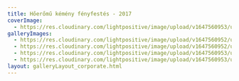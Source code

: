 ```yaml
---
title: Hőerőmű kémény fényfestés - 2017
coverImage:
  - https://res.cloudinary.com/lightpositive/image/upload/v1647560953/uploads/H%C5%91er%C5%91m%C5%B1%20k%C3%A9m%C3%A9ny%20f%C3%A9nyfest%C3%A9s%20-%202017/k%C3%A9m.jpg
galleryImages: 
  - https://res.cloudinary.com/lightpositive/image/upload/v1647560952/uploads/H%C5%91er%C5%91m%C5%B1%20k%C3%A9m%C3%A9ny%20f%C3%A9nyfest%C3%A9s%20-%202017/k%C3%A9m3.jpg
  - https://res.cloudinary.com/lightpositive/image/upload/v1647560952/uploads/H%C5%91er%C5%91m%C5%B1%20k%C3%A9m%C3%A9ny%20f%C3%A9nyfest%C3%A9s%20-%202017/k%C3%A9m5.jpg
  - https://res.cloudinary.com/lightpositive/image/upload/v1647560953/uploads/H%C5%91er%C5%91m%C5%B1%20k%C3%A9m%C3%A9ny%20f%C3%A9nyfest%C3%A9s%20-%202017/k%C3%A9m4.jpg
  - https://res.cloudinary.com/lightpositive/image/upload/v1647560953/uploads/H%C5%91er%C5%91m%C5%B1%20k%C3%A9m%C3%A9ny%20f%C3%A9nyfest%C3%A9s%20-%202017/k%C3%A9m.jpg
layout: galleryLayout_corporate.html
---
```

